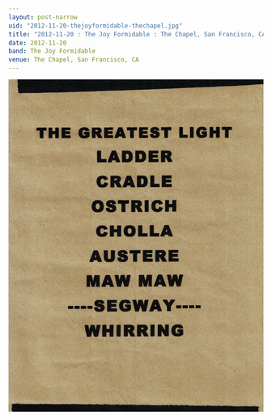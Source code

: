 ```yaml
---
layout: post-narrow
uid: "2012-11-20-thejoyformidable-thechapel.jpg"
title: "2012-11-20 : The Joy Formidable : The Chapel, San Francisco, CA"
date: 2012-11-20
band: The Joy Formidable
venue: The Chapel, San Francisco, CA
---
```


<div class="showcase">
  <img src="/img/2012/11/20121120-TheJoyFormidable-TheChapel.jpg" alt="2012-11-20-thejoyformidable-thechapel.jpg">
</div>
